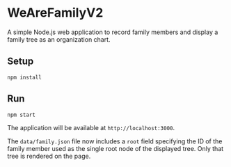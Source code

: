 # WeAreFamilyV2

A simple Node.js web application to record family members and display a family tree as an organization chart.

## Setup

```
npm install
```

## Run

```
npm start
```

The application will be available at `http://localhost:3000`.

The `data/family.json` file now includes a `root` field specifying the ID of the
family member used as the single root node of the displayed tree. Only that
tree is rendered on the page.

